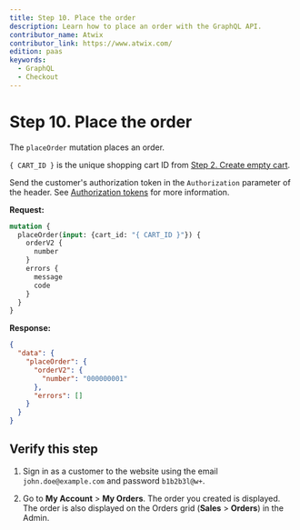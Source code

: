 ```yaml
---
title: Step 10. Place the order
description: Learn how to place an order with the GraphQL API.
contributor_name: Atwix
contributor_link: https://www.atwix.com/
edition: paas
keywords:
  - GraphQL
  - Checkout
---
```


# Step 10. Place the order

The `placeOrder` mutation places an order.

`{ CART_ID }` is the unique shopping cart ID from [Step 2. Create empty cart](../../tutorials/checkout/add-product-to-cart.md).

Send the customer's authorization token in the `Authorization` parameter of the header. See [Authorization tokens](../../usage/authorization-tokens.md) for more information.

**Request:**

```graphql
mutation {
  placeOrder(input: {cart_id: "{ CART_ID }"}) {
    orderV2 {
      number
    }
    errors {
      message
      code
    }
  }
}
```

**Response:**

```json
{
  "data": {
    "placeOrder": {
      "orderV2": {
        "number": "000000001"
      },
      "errors": []
    }
  }
}
```

## Verify this step

1. Sign in as a customer to the website using the email `john.doe@example.com` and password `b1b2b3l@w+`.

1. Go to **My Account** > **My Orders**. The order you created is displayed.  The order is also displayed on the Orders grid (**Sales** > **Orders**) in the Admin.
